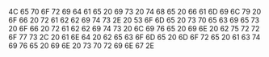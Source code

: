 4C 65 70 6F 72 69 64 61 65 20 69 73 20 74 68 65 20 66 61 6D 69 6C 79 20 6F 66 20 72 61 62 62 69 74 73 2E 20 53 6F 6D 65 20 73 70 65 63 69 65 73 20 6F 66 20 72 61 62 62 69 74 73 20 6C 69 76 65 20 69 6E 20 62 75 72 72 6F 77 73 2C 20 61 6E 64 20 62 65 63 6F 6D 65 20 6D 6F 72 65 20 61 63 74 69 76 65 20 69 6E 20 73 70 72 69 6E 67 2E